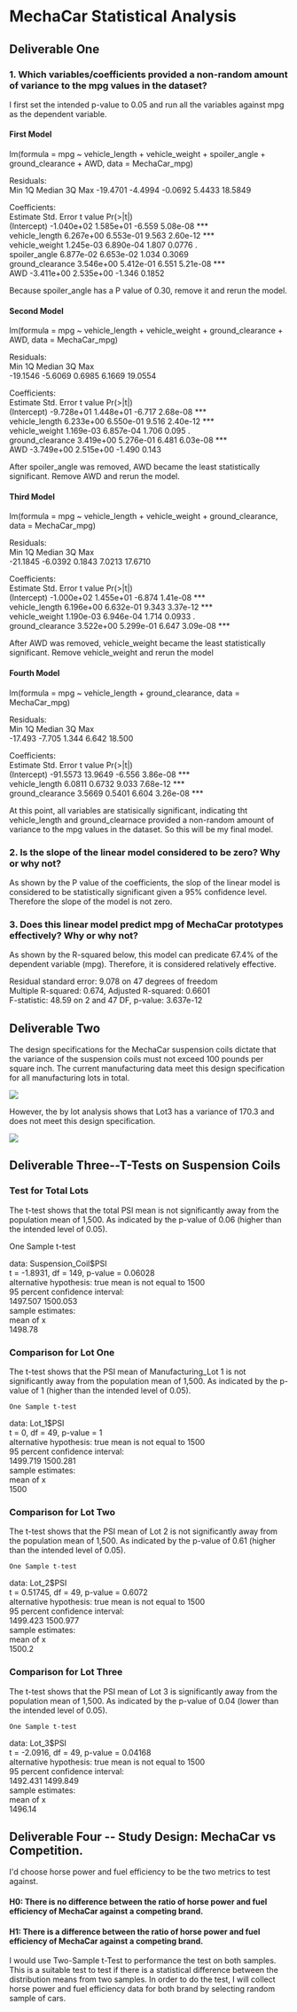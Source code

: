 # MechaCar Statistical Analysis

## Deliverable One
### 1. Which variables/coefficients provided a non-random amount of variance to the mpg values in the dataset?  
I first set the intended p-value to 0.05 and run all the variables against mpg as the dependent variable.

#### First Model
lm(formula = mpg ~ vehicle_length + vehicle_weight + spoiler_angle + 
    ground_clearance + AWD, data = MechaCar_mpg)

Residuals:    
     Min       1Q   Median       3Q      Max 
-19.4701  -4.4994  -0.0692   5.4433  18.5849 

Coefficients:  
                   Estimate Std. Error t value Pr(>|t|)    
(Intercept)      -1.040e+02  1.585e+01  -6.559 5.08e-08 ***  
vehicle_length    6.267e+00  6.553e-01   9.563 2.60e-12 ***  
vehicle_weight    1.245e-03  6.890e-04   1.807   0.0776 .    
spoiler_angle     6.877e-02  6.653e-02   1.034   0.3069      
ground_clearance  3.546e+00  5.412e-01   6.551 5.21e-08 ***  
AWD              -3.411e+00  2.535e+00  -1.346   0.1852      

Because spoiler_angle has a P value of 0.30, remove it and rerun the model.

#### Second Model
lm(formula = mpg ~ vehicle_length + vehicle_weight + ground_clearance + 
    AWD, data = MechaCar_mpg)  

Residuals:  
     Min       1Q   Median       3Q      Max  
-19.1546  -5.6069   0.6985   6.1669  19.0554  

Coefficients:  
                   Estimate Std. Error t value Pr(>|t|)       
(Intercept)      -9.728e+01  1.448e+01  -6.717 2.68e-08 ***  
vehicle_length    6.233e+00  6.550e-01   9.516 2.40e-12 ***  
vehicle_weight    1.169e-03  6.857e-04   1.706    0.095 .    
ground_clearance  3.419e+00  5.276e-01   6.481 6.03e-08 ***  
AWD              -3.749e+00  2.515e+00  -1.490    0.143       

After spoiler_angle was removed, AWD became the least statistically significant. Remove AWD and rerun the model.

#### Third Model
lm(formula = mpg ~ vehicle_length + vehicle_weight + ground_clearance, 
    data = MechaCar_mpg)  

Residuals:  
     Min       1Q   Median       3Q      Max   
-21.1845  -6.0392   0.1843   7.0213  17.6710   

Coefficients:  
                   Estimate Std. Error t value Pr(>|t|)      
(Intercept)      -1.000e+02  1.455e+01  -6.874 1.41e-08 ***  
vehicle_length    6.196e+00  6.632e-01   9.343 3.37e-12 ***  
vehicle_weight    1.190e-03  6.946e-04   1.714   0.0933 .    
ground_clearance  3.522e+00  5.299e-01   6.647 3.09e-08 ***  

After AWD was removed, vehicle_weight became the least statistically significant. Remove vehicle_weight and rerun the model

#### Fourth Model
lm(formula = mpg ~ vehicle_length + ground_clearance, data = MechaCar_mpg)  

Residuals:  
    Min      1Q  Median      3Q     Max   
-17.493  -7.705   1.344   6.642  18.500   

Coefficients:  
                 Estimate Std. Error t value Pr(>|t|)      
(Intercept)      -91.5573    13.9649  -6.556 3.86e-08 ***  
vehicle_length     6.0811     0.6732   9.033 7.68e-12 ***  
ground_clearance   3.5669     0.5401   6.604 3.26e-08 ***  

At this point, all variables are statisically significant, indicating tht vehicle_length and ground_clearnace provided a non-random amount of variance to the mpg values in the dataset. So this will be my final model. 

### 2. Is the slope of the linear model considered to be zero? Why or why not?
As shown by the P value of the coefficients, the slop of the linear model is considered to be statistically significant given a 95% confidence level. Therefore the slope of the model is not zero.

### 3. Does this linear model predict mpg of MechaCar prototypes effectively? Why or why not?
As shown by the R-squared below, this model can predicate 67.4% of the dependent variable (mpg). Therefore, it is considered relatively effective. 

Residual standard error: 9.078 on 47 degrees of freedom  
Multiple R-squared:  0.674,	Adjusted R-squared:  0.6601   
F-statistic: 48.59 on 2 and 47 DF,  p-value: 3.637e-12  


## Deliverable Two

The design specifications for the MechaCar suspension coils dictate that the variance of the suspension coils must not exceed 100 pounds per square inch. The current manufacturing data meet this design specification for all manufacturing lots in total. 

![](https://github.com/lu-chang-axonic/Mecha_Car_Statistical_Analysis/blob/main/total_summary.PNG)

However, the by lot analysis shows that Lot3 has a variance of 170.3 and does not meet this design specification.

![](https://github.com/lu-chang-axonic/Mecha_Car_Statistical_Analysis/blob/main/lot_summary.PNG)

## Deliverable Three--T-Tests on Suspension Coils
### Test for Total Lots
The t-test shows that the total PSI mean is not significantly away from the population mean of 1,500. As indicated by the p-value of 0.06 (higher than the intended level of 0.05).  

One Sample t-test  

data:  Suspension_Coil$PSI  
t = -1.8931, df = 149, p-value = 0.06028  
alternative hypothesis: true mean is not equal to 1500  
95 percent confidence interval:  
 1497.507 1500.053  
sample estimates:  
mean of x   
  1498.78   

### Comparison for Lot One
The t-test shows that the PSI mean of Manufacturing_Lot 1 is not significantly away from the population mean of 1,500. As indicated by the p-value of 1 (higher than the intended level of 0.05).   

	One Sample t-test  

data:  Lot_1$PSI  
t = 0, df = 49, p-value = 1  
alternative hypothesis: true mean is not equal to 1500  
95 percent confidence interval:  
 1499.719 1500.281  
sample estimates:  
mean of x   
     1500   


### Comparison for Lot Two
The t-test shows that the PSI mean of Lot 2 is not significantly away from the population mean of 1,500. As indicated by the p-value of 0.61 (higher than the intended level of 0.05).    

	One Sample t-test  

data:  Lot_2$PSI  
t = 0.51745, df = 49, p-value = 0.6072  
alternative hypothesis: true mean is not equal to 1500  
95 percent confidence interval:  
 1499.423 1500.977  
sample estimates:  
mean of x   
   1500.2    


### Comparison for Lot Three
The t-test shows that the PSI mean of Lot 3 is significantly away from the population mean of 1,500. As indicated by the p-value of 0.04 (lower than the intended level of 0.05).   

	One Sample t-test  

data:  Lot_3$PSI  
t = -2.0916, df = 49, p-value = 0.04168  
alternative hypothesis: true mean is not equal to 1500  
95 percent confidence interval:  
 1492.431 1499.849  
sample estimates:  
mean of x   
  1496.14   

## Deliverable Four -- Study Design: MechaCar vs Competition.
I'd choose horse power and fuel efficiency to be the two metrics to test against. 
#### H0: There is no difference between the ratio of horse power and fuel efficiency of MechaCar against a competing brand.
#### H1: There is a difference between the ratio of horse power and fuel efficiency of MechaCar against a competing brand.

I would use Two-Sample t-Test to performance the test on both samples. This is a suitable test to test if there is a statistical difference between the distribution means from two samples. In order to do the test, I will collect horse power and fuel efficiency data for both brand by selecting random sample of cars.
